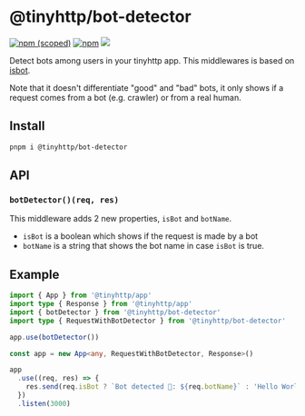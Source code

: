 # @tinyhttp/bot-detector

[![npm (scoped)][npm-badge]](https://npmjs.com/package/@tinyhttp/bot-detector) [![npm][dl-badge]](https://npmjs.com/package/@tinyhttp/bot-detector) [![][web-badge]](https://tinyhttp.v1rtl.site/mw/bot-detector)

Detect bots among users in your tinyhttp app. This middlewares is based on [isbot](https://github.com/pugjs/bot-detector).

Note that it doesn't differentiate "good" and "bad" bots, it only shows if a request comes from a bot (e.g. crawler) or from a real human.

## Install

```sh
pnpm i @tinyhttp/bot-detector
```

## API

### `botDetector()(req, res)`

This middleware adds 2 new properties, `isBot` and `botName`.

- `isBot` is a boolean which shows if the request is made by a bot
- `botName` is a string that shows the bot name in case `isBot` is true.

## Example

```ts
import { App } from '@tinyhttp/app'
import type { Response } from '@tinyhttp/app'
import { botDetector } from '@tinyhttp/bot-detector'
import type { RequestWithBotDetector } from '@tinyhttp/bot-detector'

app.use(botDetector())

const app = new App<any, RequestWithBotDetector, Response>()

app
  .use((req, res) => {
    res.send(req.isBot ? `Bot detected 🤖: ${req.botName}` : 'Hello World!')
  })
  .listen(3000)
```

[npm-badge]: https://img.shields.io/npm/v/@tinyhttp/bot-detector?style=flat-square
[dl-badge]: https://img.shields.io/npm/dt/@tinyhttp/bot-detector?style=flat-square
[web-badge]: https://img.shields.io/badge/website-visit-hotpink?style=flat-square
